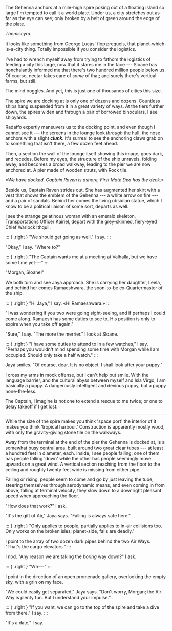 The Gehenna anchors at a mile-high spire poking out of a floating island so large I'm tempted to call it
a world plate. Under us, a city stretches out as far as the eye can see; only broken by a belt of green
around the edge of the plate.

_Themiscyra._

It looks like something from George Lucas' flop prequels, that planet-which-is-a-city thing. Totally
impossible if you consider the logistics.

I've had to wrench myself away from trying to fathom the logistics of feeding a
city this large, now that it stares me in the face --- Sloane has nonchalantly
informed me that there's two hundred million people below us. Of course, nectar
takes care of _some_ of that; and surely there's vertical farms, but still.

The mind boggles. And yet, this is just one of thousands of cities this size.

The spire we are docking at is only one of dozens and dozens. Countless ships hang suspended
from it in a great variety of ways. At the tiers further down, the spires widen and through
a pair of borrowed binoculars, I see shipyards.

Radaffo expertly maneuvers us to the docking point, and even though I cannot see it --- the
screens in the lounge look _through_ the hull, the nose anchors with a slight ***clunk***. It's
surreal to see the anchoring claws grab on to something that isn't there, a few dozen feet ahead.

Then, a section the wall of the lounge itself showing this image, goes dark, and recedes. Before my
eyes, the structure of the ship unravels, folding away, and becomes a broad walkway, leading to
the pier we are now anchored at. A pier made of wooden struts, with Rock tile.

«_We have docked. Captain Raven is ashore, First Mate Dea has the deck._»

Beside us, Captain Raven strides out. She has augmented her skirt with a vest that shows the
emblem of the Gehenna --- a white arrow on fire --- and a pair of sandals. Behind her comes
the living obsidian statue, which I know to be a political liaison of some sort, departs as well.

I see the strange gelatinous woman with an emerald skeleton, Transportations Officer Kairiel,
depart with the grey-skinned, fiery-eyed Chief Warlock Ithquil.

::: { .right }
"We should get going as well," I say.
:::

"Okay," I say. "Where to?"

::: { .right }
"The Captain wants me at a meeting at Valhalla, but we have some time yet---"
:::

"Morgan, Sloane!"

We both turn and see Jaya approach. She is carrying her daughter, Leela, and behind
her comes Ramaeshwara, the soon-to-be ex-Quartermaster of the ship.

::: { .right }
"Hi Jaya," I say. «Hi Ramaeshwara.» 
:::

"I was wondering if you two were going sight-seeing, and if perhaps I could come along.
Ramaesh has some duties to see to. His position is only to expire when you take off again."

"Sure," I say. "The more the merrier." I look at Sloane.

::: { .right }
"I have some duties to attend to in a few watches," I say. "Perhaps you wouldn't
mind spending some time with Morgan while I am occupied. Should only take a half watch."
:::

Jaya smiles. "Of course, dear. It is no object. I shall look after your puppy."

I cross my arms in mock offense, but I can't help but smile. With the language
barrier, and the cultural abyss between myself and Isla Virgo, I am basically a puppy.
A dangerously intelligent and devious puppy, but a puppy none-the-less.

The Captain, I imagine is not one to extend a rescue to me twice; or one to delay
takeoff if I get lost.

----

While the size of the spire makes you think 'space port' the interior of it makes
you think 'tropical harbour.' Construction is apparently mostly wood, with only
the gravity-giving stone tile on the walkways.

Away from the terminal at the end of the pier the Gehenna is docked at, is a
somewhat busy central area, built around two great clear tubes --- at least
a hundred feet in diameter, each. Inside, I see people falling; one of them
has people falling 'down' while the other has people seemingly move upwards on
a great wind. A vertical section reaching from the floor to the ceiling and
roughly twenty feet wide is missing from either pipe.

Falling or rising, people seem to come and go by just leaving the tube, steering themselves
through aerodynamic means, and even coming in from above, falling at terminal velocity,
they slow down to a downright pleasant speed when approaching the floor.

"How does that work?" I ask.

"It's the gift of Air," Jaya says. "Falling is always safe here."

::: { .right }
"Only applies to people, partially applies to
in-air collisions too. Only works on the broken isles; planet-side, falls are deadly."

I point to the array of two dozen dark pipes behind the two Air Ways. "That's the
cargo elevators."
:::

I nod. "Any reason we are taking the _boring_ way down?" I ask.

::: { .right }
"Wh---"
:::

I point in the direction of an open promenade gallery, overlooking the empty sky,
with a grin on my face.

"We could easily get separated," Jaya says. "Don't worry, Morgan; the Air Way is
plenty fun. But I understand your impulse."

::: { .right }
"If you want, we can go to the top of the spire and take a dive from there," I say.
:::

"It's a date," I say.
